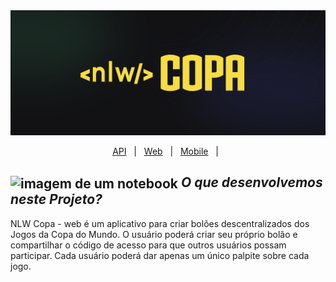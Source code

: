
<img src="./nlw-copa.png" alt="nlw-copa" height="200px" width="100%"/>

<br/>

<p align="center" color="blueviolet">
  <a href="#sobre">API</a> &#xa0; | &#xa0; 
  <a href="#-features">Web</a> &#xa0; | &#xa0;
  <a href="#-tecnologias">Mobile</a> &#xa0; | &#xa0;
</p>

## <img id="sobre" src="https://imgur.com/VhTBbHg.png" alt="imagem de um notebook" align="center" width="30px"> _**O que desenvolvemos neste Projeto?**_

NLW Copa - web é um aplicativo para criar bolões descentralizados dos Jogos da Copa do Mundo. O usuário poderá criar seu próprio bolão e compartilhar o código de acesso para que outros usuários possam participar. Cada usuário poderá dar apenas um único palpite sobre cada jogo.
